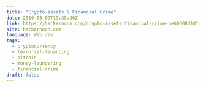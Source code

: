 ```yaml
---
title: "Crypto-assets & Financial Crime"
date: 2019-05-09T19:35:36Z
link: https://hackernoon.com/crypto-assets-financial-crime-be60008d1dfd?source=rss----3a8144eabfe3---4&utm_medium=RSS&utm_source=news.12bit.vn
site: hackernoon.com
language: Web dev
tags:
  - cryptocurrency
  - terrorist-financing
  - bitcoin
  - money-laundering
  - financial-crime
draft: false
---
```

